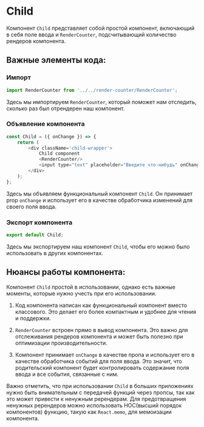 # Child

Компонент `Child` представляет собой простой компонент, включающий в себя поле ввода и `RenderCounter`, подсчитывающий количество рендеров компонента.

## Важные элементы кода:

### Импорт
```javascript
import RenderCounter from '../../render-counter/RenderCounter';
```
Здесь мы импортируем `RenderCounter`, который поможет нам отследить, сколько раз был отрендерен наш компонент.

### Объявление компонента
```javascript
const Child = ({ onChange }) => {
    return (
        <div className='child-wrapper'>
            Child component
            <RenderCounter/>
            <input type="text" placeholder="Введите что-нибудь" onChange={onChange} />
        </div>
    );
};
```
Здесь мы объявляем функциональный компонент `Child`. Он принимает prop `onChange` и использует его в качестве обработчика изменений для своего поля ввода.

### Экспорт компонента
```javascript
export default Child;
```
Здесь мы экспортируем наш компонент `Child`, чтобы его можно было использовать в других компонентах.

## Нюансы работы компонента:

Компонент `Child` простой в использовании, однако есть важные моменты, которые нужно учесть при его использовании.

1. Код компонента написан как функциональный компонент вместо классового. Это делает его более компактным и удобнее для чтения и поддержки.

2. `RenderCounter` встроен прямо в вывод компонента. Это важно для отслеживания рендеров компонента и может быть полезно при оптимизации производительности.

3. Компонент принимает `onChange` в качестве пропа и использует его в качестве обработчика событий для поля ввода. Это значит, что родительский компонент будет контролировать содержание поля ввода и все события, связанные с ним.

Важно отметить, что при использовании `Child` в больших приложениях нужно быть внимательным с передачей функций через пропсы, так как это может привести к ненужным ререндерам. Для предотвращения ненужных ререндеров можно использовать HOC(высший порядок компонентов) функцию, такую как `React.memo`, для мемоизации компонента.